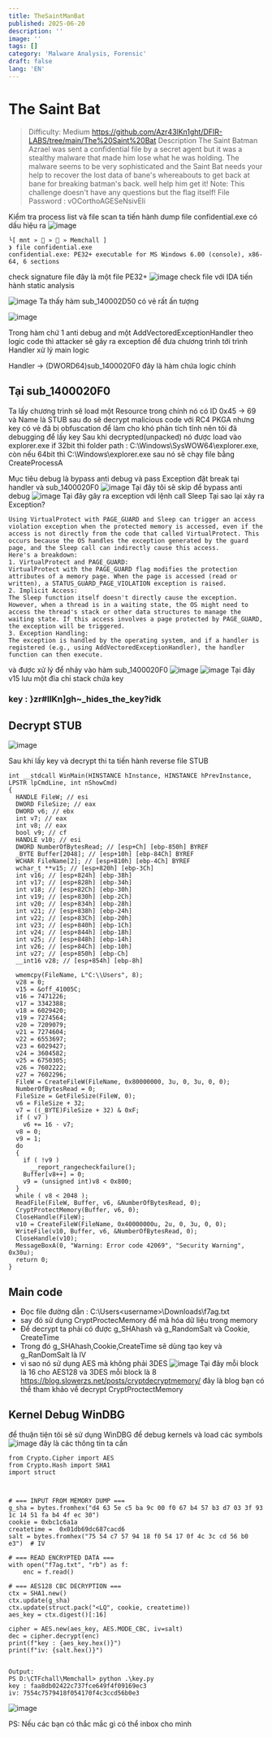 ```yaml
---
title: TheSaintManBat
published: 2025-06-20
description: ''
image: ''
tags: []
category: 'Malware Analysis, Forensic'
draft: false 
lang: 'EN'
---
```


# The Saint Bat
>Difficulty: Medium
https://github.com/Azr43lKn1ght/DFIR-LABS/tree/main/The%20Saint%20Bat
>Description
>The Saint Batman Azrael was sent a confidential file by a secret agent but it was a stealthy malware that made him lose what he was holding. The malware seems to be very sophisticated and the Saint Bat needs your help to recover the lost data of bane's whereabouts to get back at bane for breaking batman's back. well help him get it!
Note: This challenge doesn't have any questions but the flag itself!
File Password : vOCorthoAGESeNsivEli


Kiểm tra process list và file scan ta tiến hành dump file confidential.exe có dấu hiệu ra
![image](https://hackmd.io/_uploads/SkxpqhXNxl.png)
```
└[ mnt »  »  » Memchall ]
❯ file confidential.exe
confidential.exe: PE32+ executable for MS Windows 6.00 (console), x86-64, 6 sections
```
check signature file đây là một file PE32+
![image](https://hackmd.io/_uploads/S1YSohQNlx.png)
check file với IDA tiến hành static analysis 

![image](https://hackmd.io/_uploads/H18AjnmVle.png)
Ta thấy hàm sub_140002D50 có vẻ rất ấn tượng 


![image](https://hackmd.io/_uploads/rkbM62QExl.png)


Trong hàm chứ 1 anti debug and một AddVectoredExceptionHandler theo logic code thì attacker sẽ gây ra exception để đưa chương trình tới trình Handler xử lý main logic 

Handler -> (DWORD64)sub_1400020F0 đây là hàm chứa logic chính
## Tại sub_1400020F0
Ta lấy chương trình sẽ load một Resource trong chính nó có ID 0x45 -> 69 và Name là STUB sau đo sẽ decrypt malicious code với RC4 PKGA
nhưng key có vẻ đã bị obfuscation để làm cho khó phân tích tĩnh nên tôi đã debugging để lấy key
Sau khi decrypted(unpacked) nó được load vào explorer.exe if 32bit thì folder path : C:\\Windows\\SysWOW64\\explorer.exe, còn nếu 64bit thì C:\Windows\explorer.exe sau
nó sẽ chạy file bằng CreateProcessA

Mục tiêu debug là bypass anti debug và pass Exception đặt break tại handler và sub_1400020F0
![image](https://hackmd.io/_uploads/rJe-4amVee.png)
Tại đây tôi sẽ skip để bypass anti debug
![image](https://hackmd.io/_uploads/B1Q44TXNlg.png)
Tại đây gây ra exception với lệnh call Sleep Tại sao lại xảy ra Exception? 
```
Using VirtualProtect with PAGE_GUARD and Sleep can trigger an access violation exception when the protected memory is accessed, even if the access is not directly from the code that called VirtualProtect. This occurs because the OS handles the exception generated by the guard page, and the Sleep call can indirectly cause this access. 
Here's a breakdown:
1. VirtualProtect and PAGE_GUARD:
VirtualProtect with the PAGE_GUARD flag modifies the protection attributes of a memory page. When the page is accessed (read or written), a STATUS_GUARD_PAGE_VIOLATION exception is raised. 
2. Implicit Access:
The Sleep function itself doesn't directly cause the exception. However, when a thread is in a waiting state, the OS might need to access the thread's stack or other data structures to manage the waiting state. If this access involves a page protected by PAGE_GUARD, the exception will be triggered. 
3. Exception Handling:
The exception is handled by the operating system, and if a handler is registered (e.g., using AddVectoredExceptionHandler), the handler function can then execute. 
```
và được xử lý để nhảy vào hàm sub_1400020F0
![image](https://hackmd.io/_uploads/ryOoVT7Nle.png)
![image](https://hackmd.io/_uploads/Sk_nBpQExg.png)
Tại đây v15 lưu một đỉa chỉ stack chứa key
### key : }zr#llKn]gh~_hides_the_key?idk
## Decrypt STUB
![image](https://hackmd.io/_uploads/SJLzUamExl.png)


Sau khi lấy key và decrypt thi ta tiến hành reverse file STUB 
```
int __stdcall WinMain(HINSTANCE hInstance, HINSTANCE hPrevInstance, LPSTR lpCmdLine, int nShowCmd)
{
  HANDLE FileW; // esi
  DWORD FileSize; // eax
  DWORD v6; // ebx
  int v7; // eax
  int v8; // eax
  bool v9; // cf
  HANDLE v10; // esi
  DWORD NumberOfBytesRead; // [esp+Ch] [ebp-850h] BYREF
  _BYTE Buffer[2048]; // [esp+10h] [ebp-84Ch] BYREF
  WCHAR FileName[2]; // [esp+810h] [ebp-4Ch] BYREF
  wchar_t **v15; // [esp+820h] [ebp-3Ch]
  int v16; // [esp+824h] [ebp-38h]
  int v17; // [esp+828h] [ebp-34h]
  int v18; // [esp+82Ch] [ebp-30h]
  int v19; // [esp+830h] [ebp-2Ch]
  int v20; // [esp+834h] [ebp-28h]
  int v21; // [esp+838h] [ebp-24h]
  int v22; // [esp+83Ch] [ebp-20h]
  int v23; // [esp+840h] [ebp-1Ch]
  int v24; // [esp+844h] [ebp-18h]
  int v25; // [esp+848h] [ebp-14h]
  int v26; // [esp+84Ch] [ebp-10h]
  int v27; // [esp+850h] [ebp-Ch]
  __int16 v28; // [esp+854h] [ebp-8h]

  wmemcpy(FileName, L"C:\\Users", 8);
  v28 = 0;
  v15 = &off_41005C;
  v16 = 7471226;
  v17 = 3342388;
  v18 = 6029420;
  v19 = 7274564;
  v20 = 7209079;
  v21 = 7274604;
  v22 = 6553697;
  v23 = 6029427;
  v24 = 3604582;
  v25 = 6750305;
  v26 = 7602222;
  v27 = 7602296;
  FileW = CreateFileW(FileName, 0x80000000, 3u, 0, 3u, 0, 0);
  NumberOfBytesRead = 0;
  FileSize = GetFileSize(FileW, 0);
  v6 = FileSize + 32;
  v7 = ((_BYTE)FileSize + 32) & 0xF;
  if ( v7 )
    v6 += 16 - v7;
  v8 = 0;
  v9 = 1;
  do
  {
    if ( !v9 )
      __report_rangecheckfailure();
    Buffer[v8++] = 0;
    v9 = (unsigned int)v8 < 0x800;
  }
  while ( v8 < 2048 );
  ReadFile(FileW, Buffer, v6, &NumberOfBytesRead, 0);
  CryptProtectMemory(Buffer, v6, 0);
  CloseHandle(FileW);
  v10 = CreateFileW(FileName, 0x40000000u, 2u, 0, 3u, 0, 0);
  WriteFile(v10, Buffer, v6, &NumberOfBytesRead, 0);
  CloseHandle(v10);
  MessageBoxA(0, "Warning: Error code 42069", "Security Warning", 0x30u);
  return 0;
}
```
## Main code
- Đọc file đường dẫn : C:\Users\<username>\Downloads\f7ag.txt
- say đó sử dụng CryptProctecMemory để mã hóa dữ liệu trong memory
- Để decrypt ta phải có được g_SHAhash và g_RandomSalt và Cookie, CreateTime
- Trong đó g_SHAhash,Cookie,CreateTime sẽ dùng tạo key và g_RanDomSalt là IV
- vì sao nó sử dụng AES mà không phải 3DES
![image](https://hackmd.io/_uploads/ByW3eTX4ex.png)
Tại đây mỗi block là 16 cho AES128 và 3DES mỗi block là 8
https://blog.slowerzs.net/posts/cryptdecryptmemory/
đây là blog bạn có thể tham khảo về decrypt CryptProctectMemory
## Kernel Debug WinDBG
để thuận tiện tôi sẽ sử dụng WinDBG để debug kernels và load các symbols
![image](https://hackmd.io/_uploads/rkzkz6QNll.png)
đây là các thông tin ta cần 
```
from Crypto.Cipher import AES
from Crypto.Hash import SHA1
import struct



# === INPUT FROM MEMORY DUMP ===
g_sha = bytes.fromhex("d4 63 5e c5 ba 9c 00 f0 67 b4 57 b3 d7 03 3f 93 1c 14 51 fa b4 4f ec 30")
cookie = 0xbc1c6a1a
createtime =  0x01db69dc687cacd6
salt = bytes.fromhex("75 54 c7 57 94 18 f0 54 17 0f 4c 3c cd 56 b0 e3")  # IV

# === READ ENCRYPTED DATA ===
with open("f7ag.txt", "rb") as f:
    enc = f.read()

# === AES128 CBC DECRYPTION ===
ctx = SHA1.new()
ctx.update(g_sha)
ctx.update(struct.pack("<LQ", cookie, createtime))
aes_key = ctx.digest()[:16]

cipher = AES.new(aes_key, AES.MODE_CBC, iv=salt)
dec = cipher.decrypt(enc)
print(f"key : {aes_key.hex()}")
print(f"iv: {salt.hex()}")


Output:
PS D:\CTFchall\Memchall> python .\key.py
key : faa8db02422c737fce649f4f09169ec3
iv: 7554c7579418f054170f4c3ccd56b0e3

```
![image](https://hackmd.io/_uploads/r1O0G6QVgx.png)

PS: Nếu các bạn có thắc mắc gì có thể inbox cho mình 